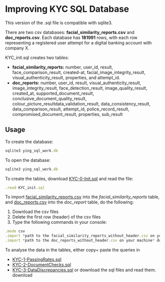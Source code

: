 # Improving KYC SQL Database
This version of the .sql file is compatible with sqlite3.

There are two csv databases: **facial_similarity_reports.csv** and **doc_reports.csv**. Each database has **181991** rows, with each row representing a registered user attempt for a digital banking account with company X.

KYC_init.sql creates two tables:
* **facial_similarity_reports:** number, user_id, result, face_comparison_result, created-at, facial_image_integrity_result, visual_authenticity_result, properties, and attempt_id.
* **doc_reports:** number, user_id, result, visual_authenticity_result, image_integrity_result, face_detection_result, image_quality_result, created_at, supported_document_result, conclusive_document_quality_result, colour_picture_resultdata_validation_result, data_consistency_result, data_comparison_result, attempt_id, police_record_result, compromised_document_result, properties, sub_result

## Usage

To create the database:
```javascript
sqlite3 ying_sql_work.db
```
To open the database:
```javascript
sqlite3 ying_sql_work.db
```
To create the tables, download [KYC-0-Init.sql](https://github.com/YingXie24/SQL/blob/master/1-DigitalBanking-DataAnalytics/1-ImprovingKYC/SQL_scripts/KYC-0-Init.sql) and read the file:
```javascript
.read KYC_init.sql
```
To import [facial_similarity_reports.csv](https://github.com/YingXie24/SQL/blob/master/1-DigitalBanking-DataAnalytics/1-ImprovingKYC/csv/facial_similarity_reports.csv) into the *facial_similarity_reports* table, and [doc_reports.csv](https://github.com/YingXie24/SQL/blob/master/1-DigitalBanking-DataAnalytics/1-ImprovingKYC/csv/doc_reports.csv) into the *doc_report* table, do the following:
1. Download the csv files
2. Delete the first row (header) of the csv files
3. Type the following commands in your console:
```javascript
.mode csv
.import *path to the facial_similarity_reports_without_header.csv on your machine* facial_similarity_reports
.import *path to the doc_reports_without_header.csv on your machine* doc_reports
```

To analyse the data in the tables, either copy+ paste the queries in 
* [KYC-1-PassingRates.sql](https://github.com/YingXie24/SQL/blob/master/1-DigitalBanking-DataAnalytics/1-ImprovingKYC/SQL_scripts/KYC-1-PassingRates.sql)
* [KYC-2-DocumentChecks.sql](https://github.com/YingXie24/SQL/blob/master/1-DigitalBanking-DataAnalytics/1-ImprovingKYC/SQL_scripts/KYC-2-DocumentChecks.sql)
* [KYC-3-DataDiscrepancies.sql](https://github.com/YingXie24/SQL/blob/master/1-DigitalBanking-DataAnalytics/1-ImprovingKYC/SQL_scripts/KYC-3-DocumentChecks.sql)
or download the sql files and read them. 
download 
